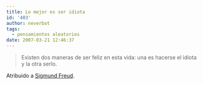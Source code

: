 ```yaml
---
title: Lo mejor es ser idiota
id: '403'
author: neverbot
tags:
  - pensamientos aleatorios
date: 2007-03-21 12:46:37
---
```


> Existen dos maneras de ser feliz en esta vida: una es hacerse el idiota y la otra serlo.

Atribuido a [Sigmund Freud](http://en.wikipedia.org/wiki/Sigmund_Freud).